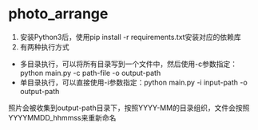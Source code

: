 # photo_arrange

1. 安装Python3后，使用pip install -r requirements.txt安装对应的依赖库
2. 有两种执行方式
  - 多目录执行，可以将所有目录写到一个文件中，然后使用-c参数指定：python main.py -c path-file -o output-path
  - 单目录执行，可以直接使用-i参数指定：python main.py -i input-path -o output-path
  
照片会被收集到output-path目录下，按照YYYY-MM的目录组织，文件会按照YYYYMMDD_hhmmss来重新命名
